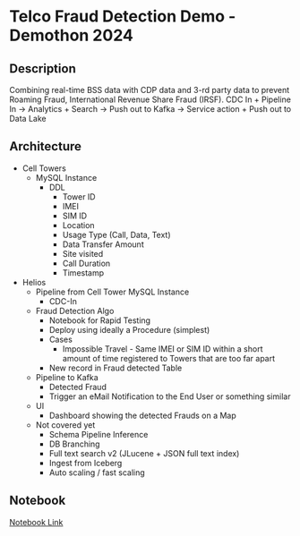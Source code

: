 # Telco Fraud Detection Demo - Demothon 2024
## Description
Combining real-time BSS data with CDP data and 3-rd party data to prevent Roaming Fraud, International Revenue Share Fraud (IRSF).
CDC In + Pipeline In -> Analytics + Search -> Push out to Kafka  -> Service action + Push out to Data Lake
## Architecture
* Cell Towers
  * MySQL Instance
    * DDL
      * Tower ID
      * IMEI
      * SIM ID
      * Location
      * Usage Type (Call, Data, Text)
      * Data Transfer Amount
      * Site visited
      * Call Duration
      * Timestamp
* Helios
  * Pipeline from Cell Tower MySQL Instance
    * CDC-In
  * Fraud Detection Algo
    * Notebook for Rapid Testing
    * Deploy using ideally a Procedure (simplest)
    * Cases
      * Impossible Travel - Same IMEI or SIM ID within a short amount of time registered to Towers that are too far apart
    * New record in Fraud detected Table
  * Pipeline to Kafka
    * Detected Fraud
    * Trigger an eMail Notification to the End User or something similar
  * UI
    * Dashboard showing the detected Frauds on a Map
  * Not covered yet
    * Schema Pipeline Inference
    * DB Branching
    * Full text search v2 (JLucene + JSON full text index)
    * Ingest from Iceberg
    * Auto scaling / fast scaling

## Notebook
[Notebook Link]

[Notebook Link]: https://portal.singlestore.com/organizations/1bf54b61-3069-436a-914c-7779003f0fbd/develop/notebook/d5580703-c940-4150-ba33-cc6ebdb0209f%2F(DMO)%20Telco%20Fraud%20Detection.ipynb